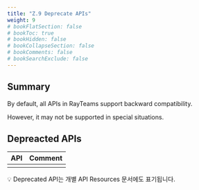 ```yaml
---
title: "Z.9 Deprecate APIs"
weight: 9
# bookFlatSection: false
# bookToc: true
# bookHidden: false
# bookCollapseSection: false
# bookComments: false
# bookSearchExclude: false
---
```

## Summary

By default, all APIs in RayTeams support backward compatibility.

However, it may not be supported in special situations.

## Depreacted APIs

| API | Comment |
| --- | --- |
|  |  |

<aside>
💡 Deprecated API는 개별 API Resources 문서에도 표기됩니다.

</aside>
